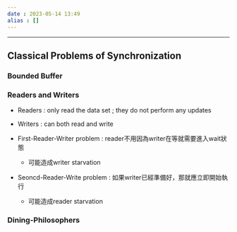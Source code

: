 ```yaml
---
date : 2023-05-14 13:49
alias : []
---
```


---

## Classical Problems of Synchronization

### Bounded Buffer

### Readers and Writers 

+ Readers : only read the data set ; they do not perform any updates
+ Writers : can both read and write

+ First-Reader-Writer problem : reader不用因為writer在等就需要進入wait狀態
	+ 可能造成writer starvation
+ Seoncd-Reader-Write problem : 如果writer已經準備好，那就應立即開始執行
	+ 可能造成reader starvation

### Dining-Philosophers
